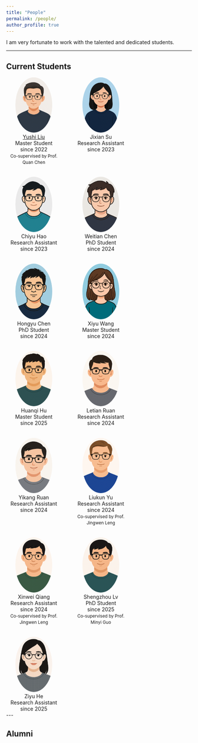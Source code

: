 ```yaml
---
title: "People"
permalink: /people/
author_profile: true
---
```


I am very fortunate to work with the talented and dedicated students.

---
## Current Students

<div style="display: flex; flex-wrap: wrap; gap: 2rem;">

<!-- Yushi Liu -->
<div style="text-align: center; width: 150px;">
  <img src="/images/yushi liu.png" style="width: 100px; border-radius: 50%;"><br>
  <a href="https://ziliuziliu.github.io/">Yushi Liu</a><br>
  <div>Master Student</div>
  <div>since 2022</div>
  <small>Co-supervised by Prof. Quan Chen</small>
</div>

<!-- Jixian Su -->
<div style="text-align: center; width: 150px;">
  <img src="/images/jixian su.png" style="width: 100px; border-radius: 50%;"><br>
  Jixian Su<br>
  <div>Research Assistant</div>
  <div>since 2023</div>
</div>

<!-- Chiyu Hao -->
<div style="text-align: center; width: 150px;">
  <img src="/images/chiyu hao.png" style="width: 100px; border-radius: 50%;"><br>
  Chiyu Hao<br>
  <div>Research Assistant</div>
  <div>since 2023</div>
</div>

<!-- Weitian Chen -->
<div style="text-align: center; width: 150px;">
  <img src="/images/weitian chen.png" style="width: 100px; border-radius: 50%;"><br>
  Weitian Chen<br>
  <div>PhD Student</div>
  <div>since 2024</div>
</div>

<!-- Hongyu Chen -->
<div style="text-align: center; width: 150px;">
  <img src="/images/hongyu chen.png" style="width: 100px; border-radius: 50%;"><br>
  Hongyu Chen<br>
  <div>PhD Student</div>
  <div>since 2024</div>
</div>

<!-- Xiyu Wang -->
<div style="text-align: center; width: 150px;">
  <img src="/images/xiyu wang.png" style="width: 100px; border-radius: 50%;"><br>
  Xiyu Wang<br>
  <div>Master Student</div>
  <div>since 2024</div>
</div>

<!-- Huanqi Hu -->
<div style="text-align: center; width: 150px;">
  <img src="/images/huanqi hu.png" style="width: 100px; border-radius: 50%;"><br>
  Huanqi Hu<br>
  <div>Master Student</div>
  <div>since 2025</div>
</div>

<!-- Letian Ruan -->
<div style="text-align: center; width: 150px;">
  <img src="/images/letian ruan.png" style="width: 100px; border-radius: 50%;"><br>
  Letian Ruan<br>
  <div>Research Assistant</div>
  <div>since 2024</div>
</div>

<!-- Yikang Ruan -->
<div style="text-align: center; width: 150px;">
  <img src="/images/yikang ruan.png" style="width: 100px; border-radius: 50%;"><br>
  Yikang Ruan<br>
  <div>Research Assistant</div>
  <div>since 2024</div>
</div>

<!-- Liukun Yu -->
<div style="text-align: center; width: 150px;">
  <img src="/images/liukun yu.png" style="width: 100px; border-radius: 50%;"><br>
  Liukun Yu<br>
  <div>Research Assistant</div>
  <div>since 2024</div>
  <small>Co-supervised by Prof. Jingwen Leng</small>
</div>

<!-- Xinwei Qiang -->
<div style="text-align: center; width: 150px;">
  <img src="/images/xinwei qiang.png" style="width: 100px; border-radius: 50%;"><br>
  Xinwei Qiang<br>
  <div>Research Assistant</div>
  <div>since 2024</div>
  <small>Co-supervised by Prof. Jingwen Leng</small>
</div>

<!-- Shengzhou Lv -->
<div style="text-align: center; width: 150px;">
  <img src="/images/shengzhou lv.png" style="width: 100px; border-radius: 50%;"><br>
  Shengzhou Lv<br>
  <div>PhD Student</div>
  <div>since 2025</div>
  <small>Co-supervised by Prof. Minyi Guo</small>
</div>

<!-- Ziyu He -->
<div style="text-align: center; width: 150px;">
  <img src="/images/ziyu he.png" style="width: 100px; border-radius: 50%;"><br>
  Ziyu He<br>
  <div>Research Assistant</div>
  <div>since 2025</div>
</div>

</div>
---

## Alumni